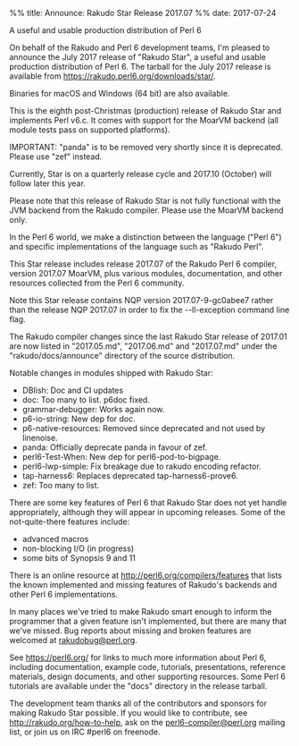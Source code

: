 %% title: Announce: Rakudo Star Release 2017.07
%% date: 2017-07-24

A useful and usable production distribution of Perl 6

On behalf of the Rakudo and Perl 6 development teams, I'm pleased to announce the July 2017 release of "Rakudo Star", a useful and usable production distribution of Perl 6. The tarball for the July 2017 release is available from <a href="https://rakudo.perl6.org/downloads/star/">https://rakudo.perl6.org/downloads/star/</a>.

Binaries for macOS and Windows (64 bit) are also available.

This is the eighth post-Christmas (production) release of Rakudo Star and implements Perl v6.c. It comes with support for the MoarVM backend (all module tests pass on supported platforms).

IMPORTANT: "panda" is to be removed very shortly since it is deprecated. Please use "zef" instead.

Currently, Star is on a quarterly release cycle and 2017.10 (October) will follow later this year.

Please note that this release of Rakudo Star is not fully functional with the JVM backend from the Rakudo compiler. Please use the MoarVM backend only.

In the Perl 6 world, we make a distinction between the language ("Perl 6") and specific implementations of the language such as "Rakudo Perl".

This Star release includes release 2017.07 of the Rakudo Perl 6 compiler, version 2017.07 MoarVM, plus various modules, documentation, and other resources collected from the Perl 6 community.

Note this Star release contains NQP version 2017.07-9-gc0abee7 rather than the release NQP 2017.07 in order to fix the --ll-exception command line flag.

The Rakudo compiler changes since the last Rakudo Star release of 2017.01 are now listed in "2017.05.md", "2017.06.md" and "2017.07.md" under the "rakudo/docs/announce" directory of the source distribution.

Notable changes in modules shipped with Rakudo Star:

+ DBIish: Doc and CI updates
+ doc: Too many to list. p6doc fixed.
+ grammar-debugger: Works again now.
+ p6-io-string: New dep for doc.
+ p6-native-resources: Removed since deprecated and not used by linenoise.
+ panda: Officially deprecate panda in favour of zef.
+ perl6-Test-When: New dep for perl6-pod-to-bigpage.
+ perl6-lwp-simple: Fix breakage due to rakudo encoding refactor.
+ tap-harness6: Replaces deprecated tap-harness6-prove6.
+ zef: Too many to list.

There are some key features of Perl 6 that Rakudo Star does not yet handle appropriately, although they will appear in upcoming releases. Some of the not-quite-there features include:

+ advanced macros
+ non-blocking I/O (in progress)
+ some bits of Synopsis 9 and 11

There is an online resource at <a href="http://perl6.org/compilers/features">http://perl6.org/compilers/features</a> that lists the known implemented and missing features of Rakudo's backends and other Perl 6 implementations.

In many places we've tried to make Rakudo smart enough to inform the programmer that a given feature isn't implemented, but there are many that we've missed. Bug reports about missing and broken features are welcomed at rakudobug@perl.org.

See <a href="https://perl6.org/">https://perl6.org/</a> for links to much more information about Perl 6, including documentation, example code, tutorials, presentations, reference materials, design documents, and other supporting resources. Some Perl 6 tutorials are available under the "docs" directory in the release tarball.

The development team thanks all of the contributors and sponsors for making Rakudo Star possible. If you would like to contribute, see <a href="http://rakudo.org/how-to-help">http://rakudo.org/how-to-help</a>, ask on the perl6-compiler@perl.org mailing list, or join us on IRC #perl6 on freenode.